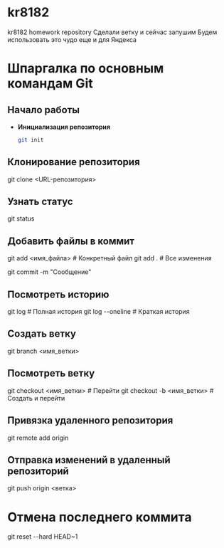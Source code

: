 # kr8182
kr8182 homework repository
Сделали ветку и сейчас запушим
Будем использовать это чудо еще и для Яндекса

# Шпаргалка по основным командам Git

## Начало работы
- **Инициализация репозитория**
  ```bash
  git init

## Клонирование репозитория

git clone <URL-репозитория>

## Узнать статус
git status

## Добавить файлы в коммит

git add <имя_файла>  # Конкретный файл
git add .            # Все изменения

git commit -m "Сообщение"

## Посмотреть историю

git log          # Полная история
git log --oneline # Краткая история

## Создать ветку

git branch <имя_ветки>

## Посмотреть ветку

git checkout <имя_ветки>        # Перейти
git checkout -b <имя_ветки>     # Создать и перейти

## Привязка удаленного репозитория
git remote add origin <URL>

## Отправка изменений в удаленный репозиторий
git push origin <ветка>

# Отмена последнего коммита
git reset --hard HEAD~1